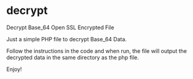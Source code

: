 # decrypt
Decrypt Base_64 Open SSL Encrypted File

Just a simple PHP file to decrypt Base_64 Data. 

Follow the instructions in the code and when run, the file will output the decrypted data in the same directory as the php file. 

Enjoy!
